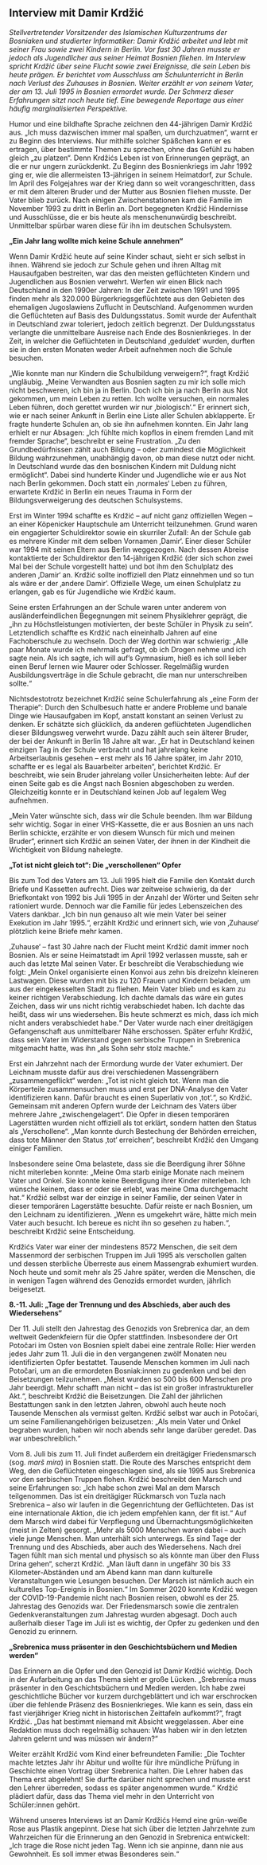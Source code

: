 ## Interview mit Damir Krdžić


_Stellvertretender Vorsitzender des Islamischen Kulturzentrums der Bosniaken und studierter Informatiker: Damir Krdžić arbeitet und lebt mit seiner Frau sowie zwei Kindern in Berlin. Vor fast 30 Jahren musste er jedoch als Jugendlicher aus seiner Heimat Bosnien fliehen. Im Interview spricht Krdžić über seine Flucht sowie zwei Ereignisse, die sein Leben bis heute prägen. Er berichtet vom Ausschluss am Schulunterricht in Berlin nach Verlust des Zuhauses in Bosnien. Weiter erzählt er von seinem Vater, der am 13. Juli 1995 in Bosnien ermordet wurde. Der Schmerz dieser Erfahrungen sitzt noch heute tief. Eine bewegende Reportage aus einer häufig marginalisierten Perspektive._


Humor und eine bildhafte Sprache zeichnen den 44-jährigen Damir Krdžić aus. „Ich muss dazwischen immer mal spaßen, um durchzuatmen“, warnt er zu Beginn des Interviews. Nur mithilfe solcher Späßchen kann er es ertragen, über bestimmte Themen zu sprechen, ohne das Gefühl zu haben gleich „zu platzen“. Denn Krdžićs Leben ist von Erinnerungen geprägt, an die er nur ungern zurückdenkt. Zu Beginn des Bosnienkriegs im Jahr 1992 ging er, wie die allermeisten 13-jährigen in seinem Heimatdorf, zur Schule. Im April des Folgejahres war der Krieg dann so weit vorangeschritten, dass er mit dem älteren Bruder und der Mutter aus Bosnien fliehen musste. Der Vater blieb zurück. Nach einigen Zwischenstationen kam die Familie im November 1993 zu dritt in Berlin an. Dort begegneten Krdžić Hindernisse und Ausschlüsse, die er bis heute als menschenunwürdig beschreibt. Unmittelbar spürbar waren diese für ihn im deutschen Schulsystem. 

**„Ein Jahr lang wollte mich keine Schule annehmen“**

Wenn Damir Krdžić heute auf seine Kinder schaut, sieht er sich selbst in ihnen. Während sie jedoch zur Schule gehen und ihren Alltag mit Hausaufgaben bestreiten, war das den meisten geflüchteten Kindern und Jugendlichen aus Bosnien verwehrt. Werfen wir einen Blick nach Deutschland in den 1990er Jahren: In der Zeit zwischen 1991 und 1995 finden mehr als  320.000 Bürgerkriegsgeflüchtete aus den Gebieten des ehemaligen Jugoslawiens Zuflucht in Deutschland. Aufgenommen wurden die Geflüchteten auf Basis des Duldungsstatus. Somit wurde der Aufenthalt in Deutschland zwar toleriert, jedoch zeitlich begrenzt. Der Duldungsstatus verlangte die unmittelbare Ausreise nach Ende des Bosnienkrieges. In der Zeit, in welcher die Geflüchteten in Deutschland ‚geduldet‘ wurden, durften sie in den ersten Monaten weder Arbeit aufnehmen noch die Schule besuchen. 

„Wie konnte man nur Kindern die Schulbildung verweigern?“, fragt Krdžić ungläubig. „Meine Verwandten aus Bosnien sagten zu mir ich solle mich nicht beschweren, ich bin ja in Berlin. Doch ich bin ja nach Berlin aus Not gekommen, um mein Leben zu retten. Ich wollte versuchen, ein normales Leben führen, doch gerettet wurden wir nur ‚biologisch‘.“ Er erinnert sich, wie er nach seiner Ankunft in Berlin eine Liste aller Schulen abklapperte. Er fragte hunderte Schulen an, ob sie ihn aufnehmen konnten. Ein Jahr lang erhielt er nur Absagen: „Ich fühlte mich kopflos in einem fremden Land mit fremder Sprache“, beschreibt er seine Frustration. „Zu den Grundbedürfnissen zählt auch Bildung – oder zumindest die Möglichkeit Bildung wahrzunehmen, unabhängig davon, ob man diese nutzt oder nicht. In Deutschland wurde das den bosnischen Kindern mit Duldung nicht ermöglicht“. Dabei sind hunderte Kinder und Jugendliche wie er aus Not nach Berlin gekommen. Doch statt ein ‚normales‘ Leben zu führen, erwartete Krdžić in Berlin ein neues Trauma in Form der Bildungsverweigerung des deutschen Schulsystems.

Erst im Winter 1994 schaffte es Krdžić – auf nicht ganz offiziellen Wegen – an einer Köpenicker Hauptschule am Unterricht teilzunehmen. Grund waren ein engagierter Schuldirektor sowie ein skurriler Zufall: An der Schule gab es mehrere Kinder mit dem selben Vornamen ‚Damir‘. Einer dieser Schüler war 1994 mit seinen Eltern aus Berlin weggezogen. Nach dessen Abreise kontaktierte der Schuldirektor den 14-jährigen Krdžić (der sich schon zwei Mal bei der Schule vorgestellt hatte) und bot ihm den Schulplatz des anderen ‚Damir‘ an. Krdžić sollte inoffiziell den Platz einnehmen und so tun als wäre er der ‚andere Damir’. Offizielle Wege, um einen Schulplatz zu erlangen, gab es für Jugendliche wie Krdžić kaum.

Seine ersten Erfahrungen an der Schule waren unter anderem von ausländerfeindlichen Begegnungen mit seinem Physiklehrer geprägt, die „ihn zu Höchstleistungen motivierten, der beste Schüler in Physik zu sein“. Letztendlich schaffte es Krdžić nach eineinhalb Jahren auf eine Fachoberschule zu wechseln. Doch der Weg dorthin war schwierig: „Alle paar Monate wurde ich mehrmals gefragt, ob ich Drogen nehme und ich sagte nein. Als ich sagte, ich will auf’s Gymnasium, hieß es ich soll lieber einen Beruf lernen wie Maurer oder Schlosser. Regelmäßig wurden Ausbildungsverträge in die Schule gebracht, die man nur unterschreiben sollte.“ 

Nichtsdestotrotz bezeichnet Krdžić seine Schulerfahrung als „eine Form der Therapie“: Durch den Schulbesuch hatte er andere Probleme und banale Dinge wie Hausaufgaben im Kopf, anstatt konstant an seinen Verlust zu denken. Er schätzte sich glücklich, da anderen geflüchteten Jugendlichen dieser Bildungsweg verwehrt wurde. Dazu zählt auch sein älterer Bruder, der bei der Ankunft in Berlin 18 Jahre alt war. „Er hat in Deutschland keinen einzigen Tag in der Schule verbracht und hat jahrelang keine Arbeitserlaubnis gesehen – erst mehr als 16 Jahre später, im Jahr 2010, schaffte er es legal als Bauarbeiter arbeiten“, berichtet Krdžić. Er beschreibt, wie sein Bruder jahrelang voller Unsicherheiten lebte: Auf der einen Seite gab es die Angst nach Bosnien abgeschoben zu werden. Gleichzeitig konnte er in Deutschland keinen Job auf legalem Weg aufnehmen.

„Mein Vater wünschte sich, dass wir die Schule beenden. Ihm war Bildung sehr wichtig. Sogar in einer VHS-Kassette, die er aus Bosnien an uns nach Berlin schickte, erzählte er von diesem Wunsch für mich und meinen Bruder“, erinnert sich Krdžić an seinen Vater, der ihnen in der Kindheit die Wichtigkeit von Bildung nahelegte.

**„Tot ist nicht gleich tot“: Die „verschollenen“ Opfer**

Bis zum Tod des Vaters am 13. Juli 1995 hielt die Familie den Kontakt durch Briefe und Kassetten aufrecht. Dies war zeitweise schwierig, da der Briefkontakt von 1992 bis Juli 1995 in der Anzahl der Wörter und Seiten sehr rationiert wurde. Dennoch war die Familie für jedes Lebenszeichen des Vaters dankbar. „Ich bin nun genauso alt wie mein Vater bei seiner Exekution im Jahr 1995.“, erzählt Krdžić und erinnert sich, wie von ‚Zuhause‘ plötzlich keine Briefe mehr kamen.

‚Zuhause‘ – fast 30 Jahre nach der Flucht meint Krdžić damit immer noch Bosnien. Als er seine Heimatstadt im April 1992 verlassen musste, sah er auch das letzte Mal seinen Vater. Er beschreibt die Verabschiedung wie folgt: „Mein Onkel organisierte einen Konvoi aus zehn bis dreizehn kleineren Lastwagen. Diese wurden mit bis zu 120 Frauen und Kindern beladen, um aus der eingekesselten Stadt zu fliehen. Mein Vater blieb und es kam zu keiner richtigen Verabschiedung. Ich dachte damals das wäre ein gutes Zeichen, dass wir uns nicht richtig verabschiedet haben. Ich dachte das heißt, dass wir uns wiedersehen. Bis heute schmerzt es mich, dass ich mich nicht anders verabschiedet habe.“ Der Vater wurde nach einer dreitägigen Gefangenschaft aus unmittelbarer Nähe erschossen. Später erfuhr Krdžić, dass sein Vater im Widerstand gegen serbische Truppen in Srebrenica mitgemacht hatte, was ihn „als Sohn sehr stolz machte.” 

Erst ein Jahrzehnt nach der Ermordung wurde der Vater exhumiert. Der Leichnam musste dafür aus drei verschiedenen Massengräbern „zusammengeflickt“ werden: „Tot ist nicht gleich tot. Wenn man die Körperteile zusammensuchen muss und erst per DNA-Analyse den Vater identifizieren kann. Dafür braucht es einen Superlativ von ‚tot‘.“, so Krdžić. Gemeinsam mit anderen Opfern wurde der Leichnam des Vaters über mehrere Jahre „zwischengelagert“. Die Opfer in diesen temporären Lagerstätten wurden nicht offiziell als tot erklärt, sondern hatten den Status als „Verschollene“. „Man konnte durch Bestechung der Behörden erreichen, dass tote Männer den Status ‚tot‘ erreichen“, beschreibt Krdžić den Umgang einiger Familien. 

Insbesondere seine Oma belastete, dass sie die Beerdigung ihrer Söhne nicht miterleben konnte: „Meine Oma starb einige Monate nach meinem Vater und Onkel. Sie konnte keine Beerdigung ihrer Kinder miterleben. Ich wünsche keinem, dass er oder sie erlebt, was meine Oma durchgemacht hat.“ Krdžić selbst war der einzige in seiner Familie, der seinen Vater in dieser temporären Lagerstätte besuchte. Dafür reiste er nach Bosnien, um den Leichnam zu identifizieren. „Wenn es umgekehrt wäre, hätte mich mein Vater auch besucht. Ich bereue es nicht ihn so gesehen zu haben.“, beschreibt Krdžić seine Entscheidung. 

Krdžićs Vater war einer der mindestens 8572 Menschen, die seit dem Massenmord der serbischen Truppen im Juli 1995 als verschollen galten und dessen sterbliche Überreste aus einem Massengrab exhumiert wurden.  Noch heute und somit mehr als 25 Jahre später, werden die Menschen, die in wenigen Tagen während des Genozids ermordet wurden, jährlich beigesetzt. 

**8.-11. Juli: „Tage der Trennung und des Abschieds, aber auch des Wiedersehens“**

Der 11. Juli stellt den Jahrestag des Genozids von Srebrenica dar, an dem weltweit Gedenkfeiern für die Opfer stattfinden. Insbesondere der Ort Potočari im Osten von Bosnien spielt  dabei eine zentrale Rolle: Hier werden jedes Jahr zum 11. Juli die in den vergangenen zwölf Monaten neu identifizierten Opfer bestattet. Tausende Menschen kommen im Juli nach Potočari, um an die ermordeten Bosniak:innen zu gedenken und bei den Beisetzungen teilzunehmen. „Meist wurden so 500 bis 600 Menschen pro Jahr beerdigt. Mehr schafft man nicht – das ist ein großer infrastruktureller Akt.“, beschreibt Krdžić die Beisetzungen. Die Zahl der jährlichen Bestattungen sank in den letzten Jahren, obwohl auch heute noch Tausende Menschen als vermisst gelten. Krdžić selbst war auch in Potočari, um seine Familienangehörigen beizusetzen: „Als mein Vater und Onkel begraben wurden, haben wir noch abends sehr lange darüber geredet. Das war unbeschreiblich.“

Vom 8. Juli bis zum 11. Juli findet außerdem ein dreitägiger Friedensmarsch (sog. *marš mira*) in Bosnien statt. Die Route des Marsches entspricht dem Weg, den die Geflüchteten eingeschlagen sind, als sie 1995 aus Srebrenica vor den serbischen Truppen flohen. Krdžić beschreibt den Marsch und seine Erfahrungen so: „Ich habe schon zwei Mal an dem Marsch teilgenommen. Das ist ein dreitägiger Rückmarsch von Tuzla nach Srebrenica – also wir laufen in die Gegenrichtung der Geflüchteten. Das ist eine internationale Aktion, die ich jedem empfehlen kann, der fit ist.“ Auf dem Marsch wird dabei für Verpflegung und Übernachtungsmöglichkeiten (meist in Zelten) gesorgt. „Mehr als 5000 Menschen waren dabei – auch viele junge Menschen. Man unterhält sich unterwegs. Es sind Tage der Trennung und des Abschieds, aber auch des Wiedersehens. Nach drei Tagen fühlt man sich mental und physisch so als könnte man über den Fluss Drina gehen“, scherzt Krdžić. „Man läuft dann in ungefähr 30 bis 33 Kilometer-Abständen und am Abend kann man dann kulturelle Veranstaltungen wie Lesungen besuchen. Der Marsch ist nämlich auch ein kulturelles Top-Ereignis in Bosnien.“ Im Sommer 2020 konnte Krdžić wegen der COVID-19-Pandemie nicht nach Bosnien reisen, obwohl es der 25. Jahrestag des Genozids war. Der Friedensmarsch sowie die zentralen Gedenkveranstaltungen zum Jahrestag wurden abgesagt. Doch auch außerhalb dieser Tage im Juli ist es wichtig, der Opfer zu gedenken und den Genozid zu erinnern.

**„Srebrenica muss präsenter in den Geschichtsbüchern und Medien werden“**

Das Erinnern an die Opfer und den Genozid ist Damir Krdžić wichtig. Doch in der Aufarbeitung an das Thema sieht er große Lücken. „Srebrenica muss präsenter in den Geschichtsbüchern und Medien werden. Ich habe zwei geschichtliche Bücher vor kurzem durchgeblättert und ich war erschrocken über die fehlende Präsenz des Bosnienkrieges. Wie kann es sein, dass ein fast vierjähriger Krieg nicht in historischen Zeittafeln aufkommt?“, fragt Krdžić. „Das hat bestimmt niemand mit Absicht weggelassen. Aber eine Redaktion muss doch regelmäßig schauen: Was haben wir in den letzten Jahren gelernt und was müssen wir ändern?“

Weiter erzählt Krdžić vom Kind einer befreundeten Familie: „Die Tochter machte letztes Jahr ihr Abitur und wollte für ihre mündliche Prüfung in Geschichte einen Vortrag über Srebrenica halten. Die Lehrer haben das Thema erst abgelehnt! Sie durfte darüber nicht sprechen und musste erst den Lehrer überreden, sodass es später angenommen wurde.“  Krdžić plädiert dafür, dass das Thema viel mehr in den Unterricht von Schüler:innen gehört.

Während unseres Interviews ist an Damir Krdžićs Hemd eine grün-weiße Rose aus Plastik angepinnt. Diese hat sich über die letzten Jahrzehnte zum Wahrzeichen für die Erinnerung an den Genozid in Srebrenica entwickelt: „Ich trage die Rose nicht jeden Tag. Wenn ich sie anpinne, dann nie aus Gewohnheit. Es  soll immer etwas Besonderes sein.“

